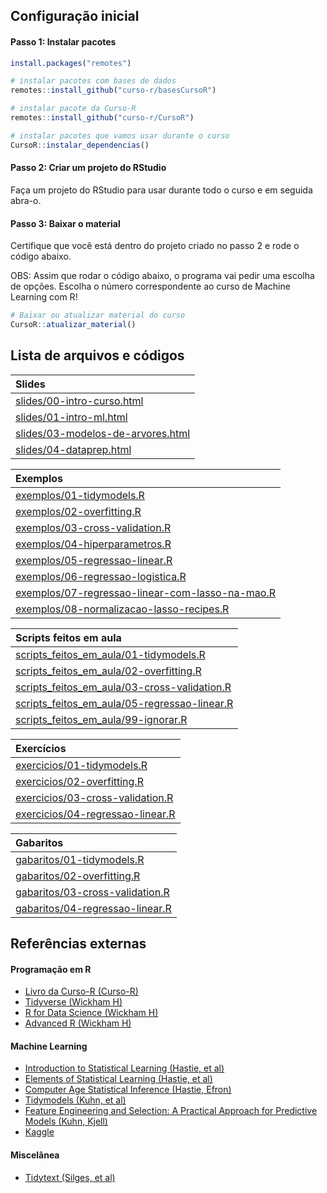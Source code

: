 
<!-- README.md is generated from README.Rmd. Please edit that file -->

## Configuração inicial

#### Passo 1: Instalar pacotes

``` r
install.packages("remotes")

# instalar pacotes com bases de dados
remotes::install_github("curso-r/basesCursoR")

# instalar pacote da Curso-R
remotes::install_github("curso-r/CursoR")

# instalar pacotes que vamos usar durante o curso
CursoR::instalar_dependencias()
```

#### Passo 2: Criar um projeto do RStudio

Faça um projeto do RStudio para usar durante todo o curso e em seguida
abra-o.

#### Passo 3: Baixar o material

Certifique que você está dentro do projeto criado no passo 2 e rode o
código abaixo.

OBS: Assim que rodar o código abaixo, o programa vai pedir uma escolha
de opções. Escolha o número correspondente ao curso de Machine Learning
com R\!

``` r
# Baixar ou atualizar material do curso
CursoR::atualizar_material()
```

## Lista de arquivos e códigos

| Slides                                                                                                                      |
| :-------------------------------------------------------------------------------------------------------------------------- |
| <a href='https://curso-r.github.io/intro-ml-mestre/slides/00-intro-curso.html'>slides/00-intro-curso.html</a>               |
| <a href='https://curso-r.github.io/intro-ml-mestre/slides/01-intro-ml.html'>slides/01-intro-ml.html</a>                     |
| <a href='https://curso-r.github.io/intro-ml-mestre/slides/03-modelos-de-arvores.html'>slides/03-modelos-de-arvores.html</a> |
| <a href='https://curso-r.github.io/intro-ml-mestre/slides/04-dataprep.html'>slides/04-dataprep.html</a>                     |

| Exemplos                                                                                                                                                |
| :------------------------------------------------------------------------------------------------------------------------------------------------------ |
| <a href='https://curso-r.github.io/intro-ml-mestre/exemplos/01-tidymodels.R'>exemplos/01-tidymodels.R</a>                                               |
| <a href='https://curso-r.github.io/intro-ml-mestre/exemplos/02-overfitting.R'>exemplos/02-overfitting.R</a>                                             |
| <a href='https://curso-r.github.io/intro-ml-mestre/exemplos/03-cross-validation.R'>exemplos/03-cross-validation.R</a>                                   |
| <a href='https://curso-r.github.io/intro-ml-mestre/exemplos/04-hiperparametros.R'>exemplos/04-hiperparametros.R</a>                                     |
| <a href='https://curso-r.github.io/intro-ml-mestre/exemplos/05-regressao-linear.R'>exemplos/05-regressao-linear.R</a>                                   |
| <a href='https://curso-r.github.io/intro-ml-mestre/exemplos/06-regressao-logistica.R'>exemplos/06-regressao-logistica.R</a>                             |
| <a href='https://curso-r.github.io/intro-ml-mestre/exemplos/07-regressao-linear-com-lasso-na-mao.R'>exemplos/07-regressao-linear-com-lasso-na-mao.R</a> |
| <a href='https://curso-r.github.io/intro-ml-mestre/exemplos/08-normalizacao-lasso-recipes.R'>exemplos/08-normalizacao-lasso-recipes.R</a>               |

| Scripts feitos em aula                                                                                                                               |
| :--------------------------------------------------------------------------------------------------------------------------------------------------- |
| <a href='https://curso-r.github.io/202006-intro-ml/scripts_feitos_em_aula/01-tidymodels.R'>scripts\_feitos\_em\_aula/01-tidymodels.R</a>             |
| <a href='https://curso-r.github.io/202006-intro-ml/scripts_feitos_em_aula/02-overfitting.R'>scripts\_feitos\_em\_aula/02-overfitting.R</a>           |
| <a href='https://curso-r.github.io/202006-intro-ml/scripts_feitos_em_aula/03-cross-validation.R'>scripts\_feitos\_em\_aula/03-cross-validation.R</a> |
| <a href='https://curso-r.github.io/202006-intro-ml/scripts_feitos_em_aula/05-regressao-linear.R'>scripts\_feitos\_em\_aula/05-regressao-linear.R</a> |
| <a href='https://curso-r.github.io/202006-intro-ml/scripts_feitos_em_aula/99-ignorar.R'>scripts\_feitos\_em\_aula/99-ignorar.R</a>                   |

| Exercícios                                                                                                                |
| :------------------------------------------------------------------------------------------------------------------------ |
| <a href='https://curso-r.github.io/intro-ml-mestre/exercicios/01-tidymodels.R'>exercicios/01-tidymodels.R</a>             |
| <a href='https://curso-r.github.io/intro-ml-mestre/exercicios/02-overfitting.R'>exercicios/02-overfitting.R</a>           |
| <a href='https://curso-r.github.io/intro-ml-mestre/exercicios/03-cross-validation.R'>exercicios/03-cross-validation.R</a> |
| <a href='https://curso-r.github.io/intro-ml-mestre/exercicios/04-regressao-linear.R'>exercicios/04-regressao-linear.R</a> |

| Gabaritos                                                                                                               |
| :---------------------------------------------------------------------------------------------------------------------- |
| <a href='https://curso-r.github.io/intro-ml-mestre/gabaritos/01-tidymodels.R'>gabaritos/01-tidymodels.R</a>             |
| <a href='https://curso-r.github.io/intro-ml-mestre/gabaritos/02-overfitting.R'>gabaritos/02-overfitting.R</a>           |
| <a href='https://curso-r.github.io/intro-ml-mestre/gabaritos/03-cross-validation.R'>gabaritos/03-cross-validation.R</a> |
| <a href='https://curso-r.github.io/intro-ml-mestre/gabaritos/04-regressao-linear.R'>gabaritos/04-regressao-linear.R</a> |

## Referências externas

#### Programação em R

  - [Livro da Curso-R (Curso-R)](https://livro.curso-r.com/)
  - [Tidyverse (Wickham H)](https://www.tidyverse.org/)
  - [R for Data Science (Wickham H)](https://r4ds.had.co.nz/)
  - [Advanced R (Wickham H)](https://adv-r.hadley.nz/)

#### Machine Learning

  - [Introduction to Statistical Learning (Hastie, et
    al)](http://faculty.marshall.usc.edu/gareth-james/ISL/ISLR%20Seventh%20Printing.pdf)
  - [Elements of Statistical Learning (Hastie, et
    al)](https://web.stanford.edu/~hastie/Papers/ESLII.pdf)
  - [Computer Age Statistical Inference (Hastie,
    Efron)](https://web.stanford.edu/~hastie/CASI_files/PDF/casi.pdf)
  - [Tidymodels (Kuhn, et al)](https://www.tidymodels.org/)
  - [Feature Engineering and Selection: A Practical Approach for
    Predictive Models (Kuhn, Kjell)](http://www.feat.engineering/)
  - [Kaggle](https://www.kaggle.com/)

#### Miscelânea

  - [Tidytext (Silges, et al)](https://www.tidytextmining.com/)
